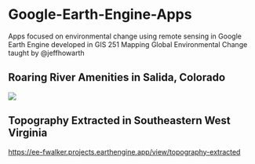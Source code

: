 # Google-Earth-Engine-Apps
Apps focused on environmental change using remote sensing in Google Earth Engine developed in GIS 251 Mapping Global Environmental Change taught by @jeffhowarth

## Roaring River Amenities in Salida, Colorado
[<img src="https://github.com/user-attachments/assets/330ee935-2cf9-4366-aea2-57baa917e8f3">](https://ee-fwalker.projects.earthengine.app/view/roaring-river-amenities-salida)

## Topography Extracted in Southeastern West Virginia
https://ee-fwalker.projects.earthengine.app/view/topography-extracted

